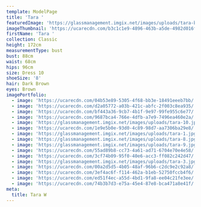 ```yaml
---
template: ModelPage
title: 'Tara '
featuredImage: 'https://glassmanagement.imgix.net/images/uploads/tara-banner.jpg'
imageThumbnail: 'https://ucarecdn.com/b3c1c1e9-4896-463b-a5de-4982d016f903/'
firstName: 'Tara '
collection: Classic
height: 172cm
measurementType: bust
bust: 88cm
waist: 68cm
hips: 96cm
size: Dress 10
shoeSize: '8'
hair: Dark Brown
eyes: Brown
imagePortfolio:
  - image: 'https://ucarecdn.com/04b53e89-5305-4f68-bb3e-18491eeeb7bb/'
  - image: 'https://ucarecdn.com/d2a05772-a03b-421c-abfc-2f003c8ea935/'
  - image: 'https://ucarecdn.com/bf443a36-9cb7-4b1f-9e97-99fe955c6e77/'
  - image: 'https://ucarecdn.com/9687bca4-766e-4dfb-a7e9-7496ea460e2a/'
  - image: 'https://glassmanagement.imgix.net/images/uploads/tara-10.jpg'
  - image: 'https://ucarecdn.com/1e9e5b0e-93d0-4c89-98d7-aa7306ba29e8/'
  - image: 'https://glassmanagement.imgix.net/images/uploads/tara-1.jpg'
  - image: 'https://glassmanagement.imgix.net/images/uploads/tara-8.jpg'
  - image: 'https://glassmanagement.imgix.net/images/uploads/tara-9.jpg'
  - image: 'https://ucarecdn.com/55ad89b8-cc73-4a61-ad71-6704e70e4e58/'
  - image: 'https://ucarecdn.com/3cf74b09-95f0-40e6-acc3-ff082c242d47/'
  - image: 'https://glassmanagement.imgix.net/images/uploads/tara-3.jpg'
  - image: 'https://ucarecdn.com/00a2d5d5-4b05-48af-96b6-c2dc9e2c92a8/'
  - image: 'https://ucarecdn.com/3ef4ac6f-f114-462a-b1eb-52750fccb4f6/'
  - image: 'https://ucarecdn.com/ed51f4ec-a55d-4bd1-9fa8-ee04c21fe3ee/'
  - image: 'https://ucarecdn.com/74b3b7d3-e75a-45e4-87e8-bca471a8e41f/'
meta:
  title: Tara W
---
```


